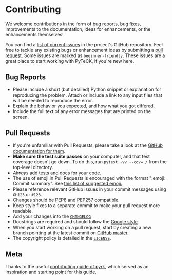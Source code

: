 # Contributing

We welcome contributions in the form of bug reports, bug fixes, improvements to the documentation, ideas for enhancements, or the enhancements themselves!

You can find a [list of current issues](https://github.com/kyleniemeyer/PyTeCK/issues) in the project's GitHub repository. Feel free to tackle any existing bugs or enhancement ideas by submitting a [pull request](https://github.com/kyleniemeyer/PyTeCK/pulls). Some issues are marked as `beginner-friendly`. These issues are a great place to start working with PyTeCK, if you're new here.

## Bug Reports

 * Please include a short (but detailed) Python snippet or explanation for reproducing the problem. Attach or include a link to any input files that will be needed to reproduce the error.
 * Explain the behavior you expected, and how what you got differed.
 * Include the full text of any error messages that are printed on the screen.

## Pull Requests

 * If you're unfamiliar with Pull Requests, please take a look at the [GitHub documentation for them](https://help.github.com/articles/proposing-changes-to-a-project-with-pull-requests/).
 * **Make sure the test suite passes** on your computer, and that test coverage doesn't go down. To do this, run `pytest -vv --cov=./` from the top-level directory.
 * *Always* add tests and docs for your code.
 * The use of emoji in Pull Requests is encouraged with the format ":emoji: Commit summary". See [this list of suggested emoji.](https://github.com/slashsBin/styleguide-git-commit-message#suggested-emojis)
 * Please reference relevant GitHub issues in your commit messages using `GH123` or `#123`.
 * Changes should be [PEP8](https://www.python.org/dev/peps/pep-0008/) and [PEP257](https://www.python.org/dev/peps/pep-0257/) compatible.
 * Keep style fixes to a separate commit to make your pull request more readable.
 * Add your changes into the [`CHANGELOG`](https://github.com/kyleniemeyer/PyTeCK/blob/master/CHANGELOG.md)
 * Docstrings are required and should follow the [Google style](http://sphinxcontrib-napoleon.readthedocs.io/en/latest/example_google.html).
 * When you start working on a pull request, start by creating a new branch pointing at the latest commit on [GitHub master](https://github.com/kyleniemeyer/PyTeCK/tree/master).
 * The copyright policy is detailed in the [`LICENSE`](https://github.com/kyleniemeyer/PyTeCK/blob/master/LICENSE).

## Meta

Thanks to the useful [contributing guide of pyrk](https://github.com/pyrk/pyrk/blob/master/CONTRIBUTING.md), which served as an inspiration and starting point for this guide.
